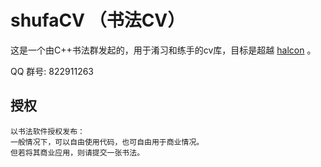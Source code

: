 # shufaCV （书法CV）

这是一个由C++书法群发起的，用于淆习和练手的cv库，目标是超越 [halcon](https://www.mvtec.com/products/halcon) 。

QQ 群号: 822911263


## 授权

```
以书法软件授权发布：
一般情况下，可以自由使用代码，也可自由用于商业情况。
但若将其商业应用，则请提交一张书法。
```
